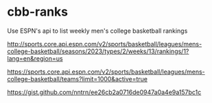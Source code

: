 # cbb-ranks

Use ESPN's api to list weekly men's college basketball rankings

http://sports.core.api.espn.com/v2/sports/basketball/leagues/mens-college-basketball/seasons/2023/types/2/weeks/13/rankings/1?lang=en&region=us

https://sports.core.api.espn.com/v2/sports/basketball/leagues/mens-college-basketball/teams?limit=1000&active=true

https://gist.github.com/nntrn/ee26cb2a0716de0947a0a4e9a157bc1c
